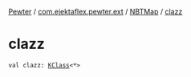 [Pewter](../../index.md) / [com.ejektaflex.pewter.ext](../index.md) / [NBTMap](index.md) / [clazz](./clazz.md)

# clazz

`val clazz: `[`KClass`](https://kotlinlang.org/api/latest/jvm/stdlib/kotlin.reflect/-k-class/index.html)`<*>`